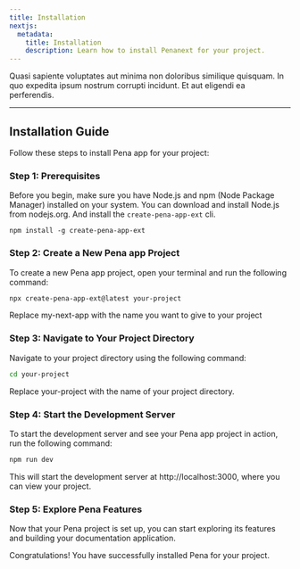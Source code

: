 ```yaml
---
title: Installation
nextjs:
  metadata:
    title: Installation
    description: Learn how to install Penanext for your project.
---
```


Quasi sapiente voluptates aut minima non doloribus similique quisquam. In quo expedita ipsum nostrum corrupti incidunt. Et aut eligendi ea perferendis.

---

## Installation Guide

Follow these steps to install Pena app for your project:

### Step 1: Prerequisites

Before you begin, make sure you have Node.js and npm (Node Package Manager) installed on your system. You can download and install Node.js from nodejs.org. And install the `create-pena-app-ext` cli.

```shell
npm install -g create-pena-app-ext
```

### Step 2: Create a New Pena app Project
To create a new Pena app project, open your terminal and run the following command:

```bash
npx create-pena-app-ext@latest your-project
```
Replace my-next-app with the name you want to give to your project

### Step 3: Navigate to Your Project Directory
Navigate to your project directory using the following command:
```bash
cd your-project
```
Replace your-project with the name of your project directory.


### Step 4: Start the Development Server
To start the development server and see your Pena app project in action, run the following command:
```bash
npm run dev
```
This will start the development server at http://localhost:3000, where you can view your project.

### Step 5: Explore Pena Features
Now that your Pena project is set up, you can start exploring its features and building your documentation application.

Congratulations! You have successfully installed Pena for your project.